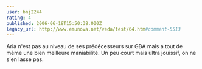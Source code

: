 ```yaml
---
user: bnj2244
rating: 4
published: 2006-06-18T15:50:38.000Z
legacy_url: http://www.emunova.net/veda/test/64.htm#comment-5513
---
```

Aria n'est pas au niveau de ses prédécesseurs sur GBA mais a tout de même une bien meilleure maniabilité.
Un peu court mais ultra jouissif, on ne s'en lasse pas.